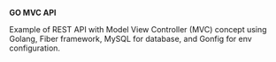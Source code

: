 <hx><b>GO MVC API</b></hx>

Example of REST API with Model View Controller (MVC) concept using Golang, Fiber framework, MySQL for database, and Gonfig for env configuration.
